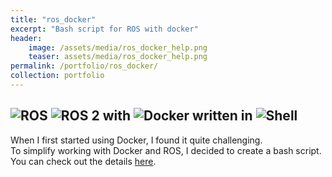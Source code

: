 ```yaml
---
title: "ros_docker"
excerpt: "Bash script for ROS with docker"
header:
    image: /assets/media/ros_docker_help.png
    teaser: assets/media/ros_docker_help.png
permalink: /portfolio/ros_docker/
collection: portfolio
---
```


## ![ROS](https://img.shields.io/badge/ROS-22314E?style=for-the-badge&logo=ROS&logoColor=white) ![ROS 2](https://img.shields.io/badge/ROS_2-22314E?style=for-the-badge&logo=ROS&logoColor=white) with ![Docker](https://img.shields.io/badge/docker-%230db7ed.svg?style=for-the-badge&logo=docker&logoColor=white) written in ![Shell](https://img.shields.io/badge/Shell-121011?style=for-the-badge&logo=gnu-bash&logoColor=white)
When I first started using Docker, I found it quite challenging.   
To simplify working with Docker and ROS, I decided to create a bash script.   
You can check out the details [here](https://github.com/mars-hss/ros_docker?tab=readme-ov-file#ros_docker).   